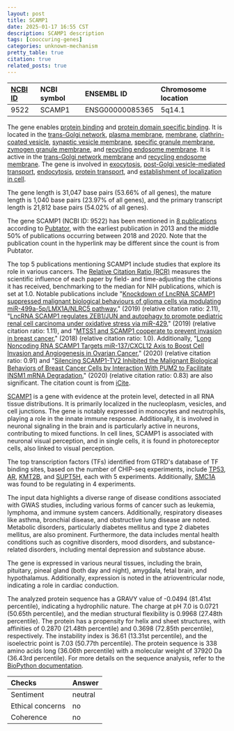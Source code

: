 ```yaml
---
layout: post
title: SCAMP1
date: 2025-01-17 16:55 CST
description: SCAMP1 description
tags: [cooccuring-genes]
categories: unknown-mechanism
pretty_table: true
citation: true
related_posts: true
---
```




| [NCBI ID](https://www.ncbi.nlm.nih.gov/gene/9522) | NCBI symbol | ENSEMBL ID | Chromosome location |
| :-------- | :------- | :-------- | :------- |
| 9522  | SCAMP1 | ENSG00000085365 | 5q14.1 |



The gene enables [protein binding](https://amigo.geneontology.org/amigo/term/GO:0005515) and [protein domain specific binding](https://amigo.geneontology.org/amigo/term/GO:0019904). It is located in the [trans-Golgi network](https://amigo.geneontology.org/amigo/term/GO:0005802), [plasma membrane](https://amigo.geneontology.org/amigo/term/GO:0005886), [membrane](https://amigo.geneontology.org/amigo/term/GO:0016020), [clathrin-coated vesicle](https://amigo.geneontology.org/amigo/term/GO:0030136), [synaptic vesicle membrane](https://amigo.geneontology.org/amigo/term/GO:0030672), [specific granule membrane](https://amigo.geneontology.org/amigo/term/GO:0035579), [zymogen granule membrane](https://amigo.geneontology.org/amigo/term/GO:0042589), and [recycling endosome membrane](https://amigo.geneontology.org/amigo/term/GO:0055038). It is active in the [trans-Golgi network membrane](https://amigo.geneontology.org/amigo/term/GO:0032588) and [recycling endosome membrane](https://amigo.geneontology.org/amigo/term/GO:0055038). The gene is involved in [exocytosis](https://amigo.geneontology.org/amigo/term/GO:0006887), [post-Golgi vesicle-mediated transport](https://amigo.geneontology.org/amigo/term/GO:0006892), [endocytosis](https://amigo.geneontology.org/amigo/term/GO:0006897), [protein transport](https://amigo.geneontology.org/amigo/term/GO:0015031), and [establishment of localization in cell](https://amigo.geneontology.org/amigo/term/GO:0051649).


The gene length is 31,047 base pairs (53.66% of all genes), the mature length is 1,040 base pairs (23.97% of all genes), and the primary transcript length is 21,812 base pairs (54.02% of all genes).


The gene SCAMP1 (NCBI ID: 9522) has been mentioned in [8 publications](https://pubmed.ncbi.nlm.nih.gov/?term=%22SCAMP1%22) according to [Pubtator](https://academic.oup.com/nar/article/47/W1/W587/5494727), with the earliest publication in 2013 and the middle 50% of publications occurring between 2018 and 2020. Note that the publication count in the hyperlink may be different since the count is from Pubtator.


The top 5 publications mentioning SCAMP1 include studies that explore its role in various cancers. The [Relative Citation Ratio (RCR)](https://journals.plos.org/plosbiology/article?id=10.1371/journal.pbio.1002541) measures the scientific influence of each paper by field- and time-adjusting the citations it has received, benchmarking to the median for NIH publications, which is set at 1.0. Notable publications include "[Knockdown of LncRNA SCAMP1 suppressed malignant biological behaviours of glioma cells via modulating miR-499a-5p/LMX1A/NLRC5 pathway.](https://pubmed.ncbi.nlm.nih.gov/31207033)" (2019) (relative citation ratio: 2.11), "[LncRNA SCAMP1 regulates ZEB1/JUN and autophagy to promote pediatric renal cell carcinoma under oxidative stress via miR-429.](https://pubmed.ncbi.nlm.nih.gov/31550675)" (2019) (relative citation ratio: 1.11), and "[MTSS1 and SCAMP1 cooperate to prevent invasion in breast cancer.](https://pubmed.ncbi.nlm.nih.gov/29497041)" (2018) (relative citation ratio: 1.0). Additionally, "[Long Noncoding RNA SCAMP1 Targets miR-137/CXCL12 Axis to Boost Cell Invasion and Angiogenesis in Ovarian Cancer.](https://pubmed.ncbi.nlm.nih.gov/32401536)" (2020) (relative citation ratio: 0.91) and "[Silencing SCAMP1-TV2 Inhibited the Malignant Biological Behaviors of Breast Cancer Cells by Interaction With PUM2 to Facilitate INSM1 mRNA Degradation.](https://pubmed.ncbi.nlm.nih.gov/32670859)" (2020) (relative citation ratio: 0.83) are also significant. The citation count is from [iCite](https://icite.od.nih.gov).


[SCAMP1](https://www.proteinatlas.org/ENSG00000085365-SCAMP1) is a gene with evidence at the protein level, detected in all RNA tissue distributions. It is primarily localized in the nucleoplasm, vesicles, and cell junctions. The gene is notably expressed in monocytes and neutrophils, playing a role in the innate immune response. Additionally, it is involved in neuronal signaling in the brain and is particularly active in neurons, contributing to mixed functions. In cell lines, SCAMP1 is associated with neuronal visual perception, and in single cells, it is found in photoreceptor cells, also linked to visual perception.


The top transcription factors (TFs) identified from GTRD's database of TF binding sites, based on the number of CHIP-seq experiments, include [TP53](https://www.ncbi.nlm.nih.gov/gene/7157), [AR](https://www.ncbi.nlm.nih.gov/gene/367), [KMT2B](https://www.ncbi.nlm.nih.gov/gene/9757), and [SUPT5H](https://www.ncbi.nlm.nih.gov/gene/6829), each with 5 experiments. Additionally, [SMC1A](https://www.ncbi.nlm.nih.gov/gene/8243) was found to be regulating in 4 experiments.



The input data highlights a diverse range of disease conditions associated with GWAS studies, including various forms of cancer such as leukemia, lymphoma, and immune system cancers. Additionally, respiratory diseases like asthma, bronchial disease, and obstructive lung disease are noted. Metabolic disorders, particularly diabetes mellitus and type 2 diabetes mellitus, are also prominent. Furthermore, the data includes mental health conditions such as cognitive disorders, mood disorders, and substance-related disorders, including mental depression and substance abuse.



The gene is expressed in various neural tissues, including the brain, pituitary, pineal gland (both day and night), amygdala, fetal brain, and hypothalamus. Additionally, expression is noted in the atrioventricular node, indicating a role in cardiac conduction.




The analyzed protein sequence has a GRAVY value of -0.0494 (81.41st percentile), indicating a hydrophilic nature. The charge at pH 7.0 is 0.0721 (50.65th percentile), and the median structural flexibility is 0.9968 (27.48th percentile). The protein has a propensity for helix and sheet structures, with affinities of 0.2870 (21.48th percentile) and 0.3698 (72.85th percentile), respectively. The instability index is 36.61 (13.31st percentile), and the isoelectric point is 7.03 (50.77th percentile). The protein sequence is 338 amino acids long (36.06th percentile) with a molecular weight of 37920 Da (36.43rd percentile). For more details on the sequence analysis, refer to the [BioPython documentation](https://biopython.org/docs/1.75/api/Bio.SeqUtils.ProtParam.html).





| Checks    | Answer |
| :-------- | :------- |
| Sentiment  | neutral   |
| Ethical concerns | no     |
| Coherence    | no    |